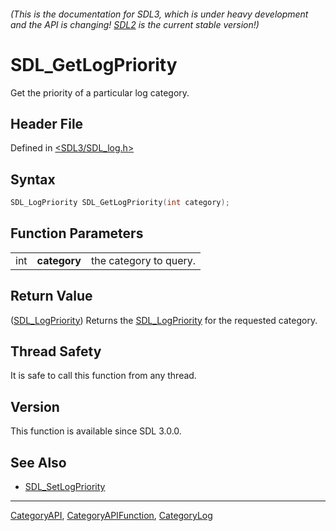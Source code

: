 ###### (This is the documentation for SDL3, which is under heavy development and the API is changing! [SDL2](https://wiki.libsdl.org/SDL2/) is the current stable version!)
# SDL_GetLogPriority

Get the priority of a particular log category.

## Header File

Defined in [<SDL3/SDL_log.h>](https://github.com/libsdl-org/SDL/blob/main/include/SDL3/SDL_log.h)

## Syntax

```c
SDL_LogPriority SDL_GetLogPriority(int category);
```

## Function Parameters

|     |              |                        |
| --- | ------------ | ---------------------- |
| int | **category** | the category to query. |

## Return Value

([SDL_LogPriority](SDL_LogPriority)) Returns the
[SDL_LogPriority](SDL_LogPriority) for the requested category.

## Thread Safety

It is safe to call this function from any thread.

## Version

This function is available since SDL 3.0.0.

## See Also

- [SDL_SetLogPriority](SDL_SetLogPriority)

----
[CategoryAPI](CategoryAPI), [CategoryAPIFunction](CategoryAPIFunction), [CategoryLog](CategoryLog)

